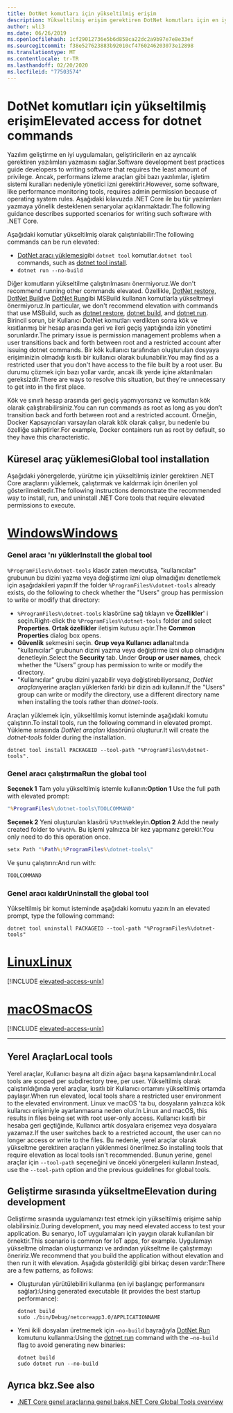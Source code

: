 ```yaml
---
title: DotNet komutları için yükseltilmiş erişim
description: Yükseltilmiş erişim gerektiren DotNet komutları için en iyi uygulamaları öğrenin.
author: wli3
ms.date: 06/26/2019
ms.openlocfilehash: 1cf29012736e5b6d858ca22dc2a9b97e7e8e33ef
ms.sourcegitcommit: f38e527623883b92010cf4760246203073e12898
ms.translationtype: MT
ms.contentlocale: tr-TR
ms.lasthandoff: 02/20/2020
ms.locfileid: "77503574"
---
```

# <a name="elevated-access-for-dotnet-commands"></a><span data-ttu-id="daac8-103">DotNet komutları için yükseltilmiş erişim</span><span class="sxs-lookup"><span data-stu-id="daac8-103">Elevated access for dotnet commands</span></span>

<span data-ttu-id="daac8-104">Yazılım geliştirme en iyi uygulamaları, geliştiricilerin en az ayrıcalık gerektiren yazılımları yazmasını sağlar.</span><span class="sxs-lookup"><span data-stu-id="daac8-104">Software development best practices guide developers to writing software that requires the least amount of privilege.</span></span> <span data-ttu-id="daac8-105">Ancak, performans izleme araçları gibi bazı yazılımlar, işletim sistemi kuralları nedeniyle yönetici izni gerektirir.</span><span class="sxs-lookup"><span data-stu-id="daac8-105">However, some software, like performance monitoring tools, requires admin permission because of operating system rules.</span></span> <span data-ttu-id="daac8-106">Aşağıdaki kılavuzda .NET Core ile bu tür yazılımları yazmaya yönelik desteklenen senaryolar açıklanmaktadır.</span><span class="sxs-lookup"><span data-stu-id="daac8-106">The following guidance describes supported scenarios for writing such software with .NET Core.</span></span> 

<span data-ttu-id="daac8-107">Aşağıdaki komutlar yükseltilmiş olarak çalıştırılabilir:</span><span class="sxs-lookup"><span data-stu-id="daac8-107">The following commands can be run elevated:</span></span>

- <span data-ttu-id="daac8-108">[DotNet aracı yüklemesi](dotnet-tool-install.md)gibi `dotnet tool` komutlar.</span><span class="sxs-lookup"><span data-stu-id="daac8-108">`dotnet tool` commands, such as [dotnet tool install](dotnet-tool-install.md).</span></span>
- `dotnet run --no-build`

<span data-ttu-id="daac8-109">Diğer komutların yükseltilme çalıştırılmasını önermiyoruz.</span><span class="sxs-lookup"><span data-stu-id="daac8-109">We don't recommend running other commands elevated.</span></span> <span data-ttu-id="daac8-110">Özellikle, [DotNet restore](dotnet-restore.md), [DotNet Build](dotnet-build.md)ve [DotNet Run](dotnet-run.md)gibi MSBuild kullanan komutlarla yükseltmeyi önermiyoruz.</span><span class="sxs-lookup"><span data-stu-id="daac8-110">In particular, we don't recommend elevation with commands that use MSBuild, such as [dotnet restore](dotnet-restore.md), [dotnet build](dotnet-build.md), and [dotnet run](dotnet-run.md).</span></span> <span data-ttu-id="daac8-111">Birincil sorun, bir Kullanıcı DotNet komutları verdikten sonra kök ve kısıtlanmış bir hesap arasında geri ve ileri geçiş yaptığında izin yönetimi sorunlardır.</span><span class="sxs-lookup"><span data-stu-id="daac8-111">The primary issue is permission management problems when a user transitions back and forth between root and a restricted account after issuing dotnet commands.</span></span> <span data-ttu-id="daac8-112">Bir kök kullanıcı tarafından oluşturulan dosyaya erişiminizin olmadığı kısıtlı bir kullanıcı olarak bulunabilir.</span><span class="sxs-lookup"><span data-stu-id="daac8-112">You may find as a restricted user that you don't have access to the file built by a root user.</span></span> <span data-ttu-id="daac8-113">Bu durumu çözmek için bazı yollar vardır, ancak ilk yerde içine aktarılmaları gereksizdir.</span><span class="sxs-lookup"><span data-stu-id="daac8-113">There are ways to resolve this situation, but they're unnecessary to get into in the first place.</span></span>

<span data-ttu-id="daac8-114">Kök ve sınırlı hesap arasında geri geçiş yapmıyorsanız ve komutları kök olarak çalıştırabilirsiniz.</span><span class="sxs-lookup"><span data-stu-id="daac8-114">You can run commands as root as long as you don’t transition back and forth between root and a restricted account.</span></span> <span data-ttu-id="daac8-115">Örneğin, Docker Kapsayıcıları varsayılan olarak kök olarak çalışır, bu nedenle bu özelliğe sahiptirler.</span><span class="sxs-lookup"><span data-stu-id="daac8-115">For example, Docker containers run as root by default, so they have this characteristic.</span></span>

## <a name="global-tool-installation"></a><span data-ttu-id="daac8-116">Küresel araç yüklemesi</span><span class="sxs-lookup"><span data-stu-id="daac8-116">Global tool installation</span></span>

<span data-ttu-id="daac8-117">Aşağıdaki yönergelerde, yürütme için yükseltilmiş izinler gerektiren .NET Core araçlarını yüklemek, çalıştırmak ve kaldırmak için önerilen yol gösterilmektedir.</span><span class="sxs-lookup"><span data-stu-id="daac8-117">The following instructions demonstrate the recommended way to install, run, and uninstall .NET Core tools that require elevated permissions to execute.</span></span>

<!-- markdownlint-disable MD025 -->

# <a name="windows"></a>[<span data-ttu-id="daac8-118">Windows</span><span class="sxs-lookup"><span data-stu-id="daac8-118">Windows</span></span>](#tab/windows)

### <a name="install-the-global-tool"></a><span data-ttu-id="daac8-119">Genel aracı 'nı yükler</span><span class="sxs-lookup"><span data-stu-id="daac8-119">Install the global tool</span></span>

<span data-ttu-id="daac8-120">`%ProgramFiles%\dotnet-tools` klasör zaten mevcutsa, "kullanıcılar" grubunun bu dizini yazma veya değiştirme izni olup olmadığını denetlemek için aşağıdakileri yapın:</span><span class="sxs-lookup"><span data-stu-id="daac8-120">If the folder `%ProgramFiles%\dotnet-tools` already exists, do the following to check whether the "Users" group has permission to write or modify that directory:</span></span>

- <span data-ttu-id="daac8-121">`%ProgramFiles%\dotnet-tools` klasörüne sağ tıklayın ve **Özellikler**' i seçin.</span><span class="sxs-lookup"><span data-stu-id="daac8-121">Right-click the `%ProgramFiles%\dotnet-tools` folder and select **Properties**.</span></span> <span data-ttu-id="daac8-122">**Ortak özellikler** iletişim kutusu açılır.</span><span class="sxs-lookup"><span data-stu-id="daac8-122">The **Common Properties** dialog box opens.</span></span> 
- <span data-ttu-id="daac8-123">**Güvenlik** sekmesini seçin. **Grup veya Kullanıcı adları**altında "kullanıcılar" grubunun dizini yazma veya değiştirme izni olup olmadığını denetleyin.</span><span class="sxs-lookup"><span data-stu-id="daac8-123">Select the **Security** tab. Under **Group or user names**, check whether the “Users” group has permission to write or modify the directory.</span></span> 
- <span data-ttu-id="daac8-124">"Kullanıcılar" grubu dizini yazabilir veya değiştirebiliyorsanız, *DotNet araçları*yerine araçları yüklerken farklı bir dizin adı kullanın.</span><span class="sxs-lookup"><span data-stu-id="daac8-124">If the "Users" group can write or modify the directory, use a different directory name when installing the tools rather than *dotnet-tools*.</span></span>

<span data-ttu-id="daac8-125">Araçları yüklemek için, yükseltilmiş komut isteminde aşağıdaki komutu çalıştırın.</span><span class="sxs-lookup"><span data-stu-id="daac8-125">To install tools, run the following command in elevated prompt.</span></span> <span data-ttu-id="daac8-126">Yükleme sırasında *DotNet araçları* klasörünü oluşturur.</span><span class="sxs-lookup"><span data-stu-id="daac8-126">It will create the *dotnet-tools* folder during the installation.</span></span>

```dotnetcli
dotnet tool install PACKAGEID --tool-path "%ProgramFiles%\dotnet-tools".
```

### <a name="run-the-global-tool"></a><span data-ttu-id="daac8-127">Genel aracı çalıştırma</span><span class="sxs-lookup"><span data-stu-id="daac8-127">Run the global tool</span></span>

<span data-ttu-id="daac8-128">**Seçenek 1** Tam yolu yükseltilmiş istemle kullanın:</span><span class="sxs-lookup"><span data-stu-id="daac8-128">**Option 1** Use the full path with elevated prompt:</span></span>

```cmd
"%ProgramFiles%\dotnet-tools\TOOLCOMMAND"
```

<span data-ttu-id="daac8-129">**Seçenek 2** Yeni oluşturulan klasörü `%Path%`ekleyin.</span><span class="sxs-lookup"><span data-stu-id="daac8-129">**Option 2** Add the newly created folder to `%Path%`.</span></span> <span data-ttu-id="daac8-130">Bu işlemi yalnızca bir kez yapmanız gerekir.</span><span class="sxs-lookup"><span data-stu-id="daac8-130">You only need to do this operation once.</span></span>

```cmd
setx Path "%Path%;%ProgramFiles%\dotnet-tools\"
```

<span data-ttu-id="daac8-131">Ve şunu çalıştırın:</span><span class="sxs-lookup"><span data-stu-id="daac8-131">And run with:</span></span>

```cmd
TOOLCOMMAND
```

### <a name="uninstall-the-global-tool"></a><span data-ttu-id="daac8-132">Genel aracı kaldır</span><span class="sxs-lookup"><span data-stu-id="daac8-132">Uninstall the global tool</span></span>

<span data-ttu-id="daac8-133">Yükseltilmiş bir komut isteminde aşağıdaki komutu yazın:</span><span class="sxs-lookup"><span data-stu-id="daac8-133">In an elevated prompt, type the following command:</span></span>

```dotnetcli
dotnet tool uninstall PACKAGEID --tool-path "%ProgramFiles%\dotnet-tools"
```

# <a name="linux"></a>[<span data-ttu-id="daac8-134">Linux</span><span class="sxs-lookup"><span data-stu-id="daac8-134">Linux</span></span>](#tab/linux)

[!INCLUDE [elevated-access-unix](../../../includes/elevated-access-unix.md)]

# <a name="macos"></a>[<span data-ttu-id="daac8-135">macOS</span><span class="sxs-lookup"><span data-stu-id="daac8-135">macOS</span></span>](#tab/macos)

[!INCLUDE [elevated-access-unix](../../../includes/elevated-access-unix.md)]

---

## <a name="local-tools"></a><span data-ttu-id="daac8-136">Yerel Araçlar</span><span class="sxs-lookup"><span data-stu-id="daac8-136">Local tools</span></span>

<span data-ttu-id="daac8-137">Yerel araçlar, Kullanıcı başına alt dizin ağacı başına kapsamlandırılır.</span><span class="sxs-lookup"><span data-stu-id="daac8-137">Local tools are scoped per subdirectory tree, per user.</span></span> <span data-ttu-id="daac8-138">Yükseltilmiş olarak çalıştırıldığında yerel araçlar, kısıtlı bir Kullanıcı ortamını yükseltilmiş ortamda paylaşır.</span><span class="sxs-lookup"><span data-stu-id="daac8-138">When run elevated, local tools share a restricted user environment to the elevated environment.</span></span> <span data-ttu-id="daac8-139">Linux ve macOS 'ta bu, dosyaların yalnızca kök kullanıcı erişimiyle ayarlanmasına neden olur.</span><span class="sxs-lookup"><span data-stu-id="daac8-139">In Linux and macOS, this results in files being set with root user-only access.</span></span> <span data-ttu-id="daac8-140">Kullanıcı kısıtlı bir hesaba geri geçtiğinde, Kullanıcı artık dosyalara erişemez veya dosyalara yazamaz.</span><span class="sxs-lookup"><span data-stu-id="daac8-140">If the user switches back to a restricted account, the user can no longer access or write to the files.</span></span> <span data-ttu-id="daac8-141">Bu nedenle, yerel araçlar olarak yükseltme gerektiren araçların yüklenmesi önerilmez.</span><span class="sxs-lookup"><span data-stu-id="daac8-141">So installing tools that require elevation as local tools isn't recommended.</span></span> <span data-ttu-id="daac8-142">Bunun yerine, genel araçlar için `--tool-path` seçeneğini ve önceki yönergeleri kullanın.</span><span class="sxs-lookup"><span data-stu-id="daac8-142">Instead, use the `--tool-path` option and the previous guidelines for global tools.</span></span>

## <a name="elevation-during-development"></a><span data-ttu-id="daac8-143">Geliştirme sırasında yükseltme</span><span class="sxs-lookup"><span data-stu-id="daac8-143">Elevation during development</span></span>

<span data-ttu-id="daac8-144">Geliştirme sırasında uygulamanızı test etmek için yükseltilmiş erişime sahip olabilirsiniz.</span><span class="sxs-lookup"><span data-stu-id="daac8-144">During development, you may need elevated access to test your application.</span></span> <span data-ttu-id="daac8-145">Bu senaryo, IoT uygulamaları için yaygın olarak kullanılan bir örnektir.</span><span class="sxs-lookup"><span data-stu-id="daac8-145">This scenario is common for IoT apps, for example.</span></span> <span data-ttu-id="daac8-146">Uygulamayı yükseltme olmadan oluşturmanızı ve ardından yükseltme ile çalıştırmayı öneririz.</span><span class="sxs-lookup"><span data-stu-id="daac8-146">We recommend that you build the application without elevation and then run it with elevation.</span></span> <span data-ttu-id="daac8-147">Aşağıda gösterildiği gibi birkaç desen vardır:</span><span class="sxs-lookup"><span data-stu-id="daac8-147">There are a few patterns, as follows:</span></span>

- <span data-ttu-id="daac8-148">Oluşturulan yürütülebiliri kullanma (en iyi başlangıç performansını sağlar):</span><span class="sxs-lookup"><span data-stu-id="daac8-148">Using generated executable (it provides the best startup performance):</span></span>

   ```dotnetcli
   dotnet build
   sudo ./bin/Debug/netcoreapp3.0/APPLICATIONNAME
   ```
    
- <span data-ttu-id="daac8-149">Yeni ikili dosyaları üretmemek için `—no-build` bayrağıyla [DotNet Run](dotnet-run.md) komutunu kullanma:</span><span class="sxs-lookup"><span data-stu-id="daac8-149">Using the [dotnet run](dotnet-run.md) command with the `—no-build` flag to avoid generating new binaries:</span></span>

   ```dotnetcli
   dotnet build
   sudo dotnet run --no-build
   ```

## <a name="see-also"></a><span data-ttu-id="daac8-150">Ayrıca bkz.</span><span class="sxs-lookup"><span data-stu-id="daac8-150">See also</span></span>

- [<span data-ttu-id="daac8-151">.NET Core genel araçlarına genel bakış</span><span class="sxs-lookup"><span data-stu-id="daac8-151">.NET Core Global Tools overview</span></span>](global-tools.md)
